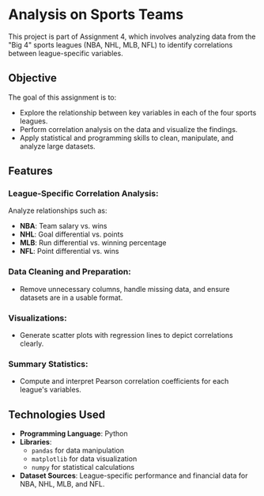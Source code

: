 # Analysis on Sports Teams

This project is part of Assignment 4, which involves analyzing data from the "Big 4" sports leagues (NBA, NHL, MLB, NFL) to identify correlations between league-specific variables.

## Objective

The goal of this assignment is to:

- Explore the relationship between key variables in each of the four sports leagues.
- Perform correlation analysis on the data and visualize the findings.
- Apply statistical and programming skills to clean, manipulate, and analyze large datasets.

## Features

### League-Specific Correlation Analysis:
Analyze relationships such as:
- **NBA**: Team salary vs. wins
- **NHL**: Goal differential vs. points
- **MLB**: Run differential vs. winning percentage
- **NFL**: Point differential vs. wins

### Data Cleaning and Preparation:
- Remove unnecessary columns, handle missing data, and ensure datasets are in a usable format.

### Visualizations:
- Generate scatter plots with regression lines to depict correlations clearly.

### Summary Statistics:
- Compute and interpret Pearson correlation coefficients for each league's variables.

## Technologies Used

- **Programming Language**: Python
- **Libraries**:
    - `pandas` for data manipulation
    - `matplotlib`  for data visualization
    - `numpy` for statistical calculations
- **Dataset Sources**: League-specific performance and financial data for NBA, NHL, MLB, and NFL.
